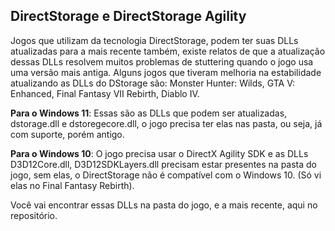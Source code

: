 ## DirectStorage e DirectStorage Agility

Jogos que utilizam da tecnologia DirectStorage, podem ter suas DLLs atualizadas para a mais recente também, existe relatos de que a atualização dessas DLLs resolvem muitos problemas de stuttering quando o jogo usa uma versão mais antiga. 
Alguns jogos que tiveram melhoria na estabilidade atualizando as DLLs do DStorage são: Monster Hunter: Wilds, GTA V: Enhanced, Final Fantasy VII Rebirth, Diablo IV.


**Para o Windows 11**: Essas são as DLLs que podem ser atualizadas, dstorage.dll e dstoregecore.dll, o jogo precisa ter elas nas pasta, ou seja, já com suporte, porém antigo.

**Para o Windows 10**: O jogo precisa usar o DirectX Agility SDK e as DLLs D3D12Core.dll, D3D12SDKLayers.dll precisam estar presentes na pasta do jogo, sem elas, o DirectStorage não é compatível com o Windows 10. (Só vi elas no Final Fantasy Rebirth).

Você vai encontrar essas DLLs na pasta do jogo, e a mais recente, aqui no repositório.
